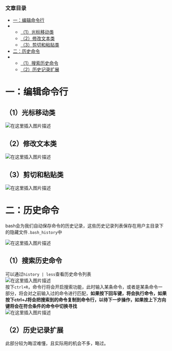 

### 文章目录

- [一：编辑命令行](#_1)
- - [（1）光标移动类](#1_2)
  - [（2）修改文本类](#2_4)
  - [（3）剪切和粘贴类](#3_6)
- [二：历史命令](#_9)
- - [（1）搜索历史命令](#1_13)
  - [（2）历史记录扩展](#2_18)

# 一：编辑命令行

## （1）光标移动类

![在这里插入图片描述](https://ziquyun.com/main/csdn/img?url=https%3A%2F%2Fimg-blog.csdnimg.cn%2F2021031013240562.png%3Fx-oss-process%3Dimage%2Fwatermark%2Ctype_ZmFuZ3poZW5naGVpdGk%2Cshadow_10%2Ctext_aHR0cHM6Ly9ibG9nLmNzZG4ubmV0L3FxXzM5MTgzMDM0%2Csize_16%2Ccolor_FFFFFF%2Ct_70&rfUrl=https%3A%2F%2Fzhangxing-tech.blog.csdn.net%2Farticle%2Fdetails%2F114632955)

## （2）修改文本类

![在这里插入图片描述](https://ziquyun.com/main/csdn/img?url=https%3A%2F%2Fimg-blog.csdnimg.cn%2F20210310132520935.png%3Fx-oss-process%3Dimage%2Fwatermark%2Ctype_ZmFuZ3poZW5naGVpdGk%2Cshadow_10%2Ctext_aHR0cHM6Ly9ibG9nLmNzZG4ubmV0L3FxXzM5MTgzMDM0%2Csize_16%2Ccolor_FFFFFF%2Ct_70&rfUrl=https%3A%2F%2Fzhangxing-tech.blog.csdn.net%2Farticle%2Fdetails%2F114632955)

## （3）剪切和粘贴类

![在这里插入图片描述](https://ziquyun.com/main/csdn/img?url=https%3A%2F%2Fimg-blog.csdnimg.cn%2F2021031013270357.png%3Fx-oss-process%3Dimage%2Fwatermark%2Ctype_ZmFuZ3poZW5naGVpdGk%2Cshadow_10%2Ctext_aHR0cHM6Ly9ibG9nLmNzZG4ubmV0L3FxXzM5MTgzMDM0%2Csize_16%2Ccolor_FFFFFF%2Ct_70&rfUrl=https%3A%2F%2Fzhangxing-tech.blog.csdn.net%2Farticle%2Fdetails%2F114632955)

# 二：历史命令

bash会为我们自动保存命令的历史记录，这些历史记录列表保存在用户主目录下的隐藏文件`.bash_history`中

![在这里插入图片描述](https://ziquyun.com/main/csdn/img?url=https%3A%2F%2Fimg-blog.csdnimg.cn%2F20210310211922854.png%3Fx-oss-process%3Dimage%2Fwatermark%2Ctype_ZmFuZ3poZW5naGVpdGk%2Cshadow_10%2Ctext_aHR0cHM6Ly9ibG9nLmNzZG4ubmV0L3FxXzM5MTgzMDM0%2Csize_16%2Ccolor_FFFFFF%2Ct_70&rfUrl=https%3A%2F%2Fzhangxing-tech.blog.csdn.net%2Farticle%2Fdetails%2F114632955)

## （1）搜索历史命令

可以通过`history | less`查看历史命令列表  
![在这里插入图片描述](https://ziquyun.com/main/csdn/img?url=https%3A%2F%2Fimg-blog.csdnimg.cn%2F20210310212056446.png%3Fx-oss-process%3Dimage%2Fwatermark%2Ctype_ZmFuZ3poZW5naGVpdGk%2Cshadow_10%2Ctext_aHR0cHM6Ly9ibG9nLmNzZG4ubmV0L3FxXzM5MTgzMDM0%2Csize_16%2Ccolor_FFFFFF%2Ct_70&rfUrl=https%3A%2F%2Fzhangxing-tech.blog.csdn.net%2Farticle%2Fdetails%2F114632955)  
按下`ctrl+R`，命令行将会开启搜索功能，此时输入某条命令，或者是某条命令一部分，将会对之前输入过的命令进行匹配，**如果按下回车键，将会执行命令，如果按下ctrl+J将会把搜索到的命令复制到命令行，以待下一步操作，如果按上下方向键将会在符合条件的命令中切换寻找**  
![在这里插入图片描述](https://ziquyun.com/main/csdn/img?url=https%3A%2F%2Fimg-blog.csdnimg.cn%2F20210310213203737.gif&rfUrl=https%3A%2F%2Fzhangxing-tech.blog.csdn.net%2Farticle%2Fdetails%2F114632955)

## （2）历史记录扩展

此部分较为晦涩难懂，且实际用的机会不多，略过。
